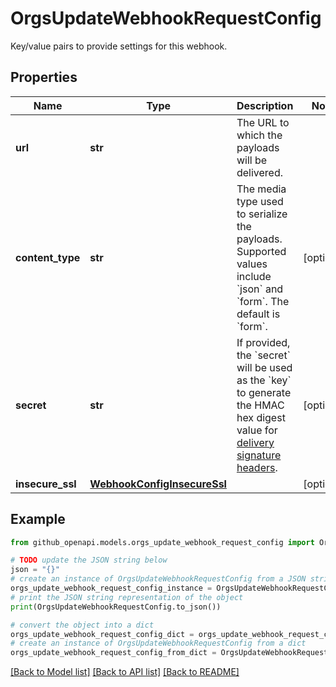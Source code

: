 # OrgsUpdateWebhookRequestConfig

Key/value pairs to provide settings for this webhook.

## Properties

Name | Type | Description | Notes
------------ | ------------- | ------------- | -------------
**url** | **str** | The URL to which the payloads will be delivered. | 
**content_type** | **str** | The media type used to serialize the payloads. Supported values include &#x60;json&#x60; and &#x60;form&#x60;. The default is &#x60;form&#x60;. | [optional] 
**secret** | **str** | If provided, the &#x60;secret&#x60; will be used as the &#x60;key&#x60; to generate the HMAC hex digest value for [delivery signature headers](https://docs.github.com/webhooks/event-payloads/#delivery-headers). | [optional] 
**insecure_ssl** | [**WebhookConfigInsecureSsl**](WebhookConfigInsecureSsl.md) |  | [optional] 

## Example

```python
from github_openapi.models.orgs_update_webhook_request_config import OrgsUpdateWebhookRequestConfig

# TODO update the JSON string below
json = "{}"
# create an instance of OrgsUpdateWebhookRequestConfig from a JSON string
orgs_update_webhook_request_config_instance = OrgsUpdateWebhookRequestConfig.from_json(json)
# print the JSON string representation of the object
print(OrgsUpdateWebhookRequestConfig.to_json())

# convert the object into a dict
orgs_update_webhook_request_config_dict = orgs_update_webhook_request_config_instance.to_dict()
# create an instance of OrgsUpdateWebhookRequestConfig from a dict
orgs_update_webhook_request_config_from_dict = OrgsUpdateWebhookRequestConfig.from_dict(orgs_update_webhook_request_config_dict)
```
[[Back to Model list]](../README.md#documentation-for-models) [[Back to API list]](../README.md#documentation-for-api-endpoints) [[Back to README]](../README.md)


